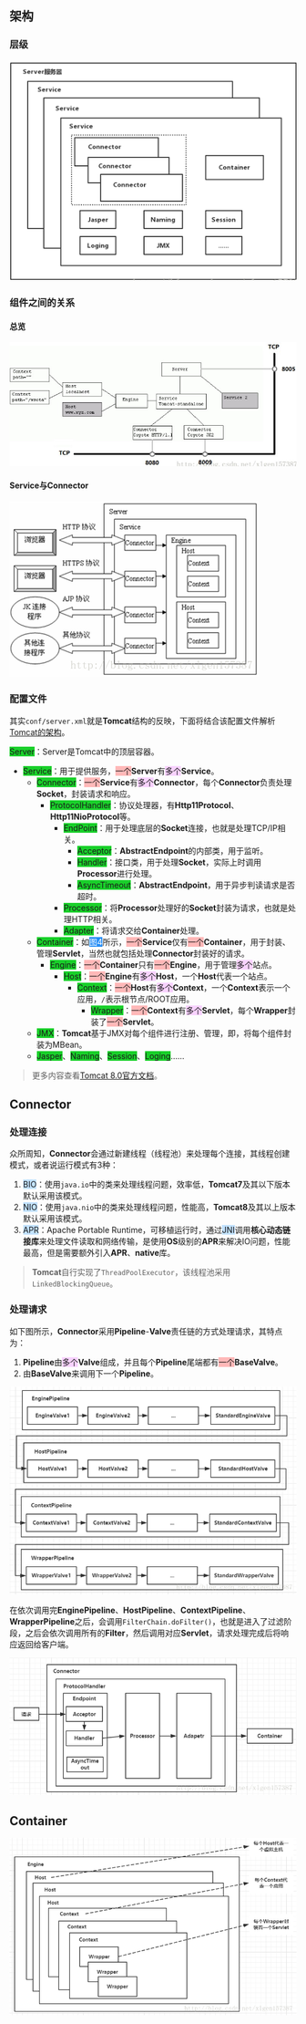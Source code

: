 ## 架构

### 层级

![](../images/4/tomcat-structure.png)

### 组件之间的关系

#### 总览

![](../images/4/tomcat-compont-relation.jpg)

#### Service与Connector

![](../images/4/tomcat-connection.png)

### 配置文件

其实`conf/server.xml`就是**Tomcat**结构的反映，下面将结合该配置文件解析[Tomcat的架构](https://blog.csdn.net/xlgen157387/article/details/79006434)。

<span style=background:#19d02a>Server</span>：Server是Tomcat中的顶层容器。

- <span style=background:#19d02a>Service</span>：用于提供服务，<span style=background:#ffb8b8>一个</span>**Server**有<span style=background:#f8d2ff>多个</span>**Service**。
  - <span style=background:#19d02a>Connector</span>：<span style=background:#ffb8b8>一个</span>**Service**有<span style=background:#f8d2ff>多个</span>**Connector**，每个**Connector**负责处理**Socket**，封装请求和响应。
    - <span style=background:#19d02a>ProtocolHandler</span>：协议处理器，有**Http11Protocol**、**Http11NioProtocol**等。
      - <span style=background:#19d02a>EndPoint</span>：用于处理底层的**Socket**连接，也就是处理TCP/IP相关。
        - <span style=background:#19d02a>Acceptor</span>：**AbstractEndpoint**的内部类，用于监听。
        - <span style=background:#19d02a>Handler</span>：接口类，用于处理**Socket**，实际上时调用**Processor**进行处理。
        - <span style=background:#19d02a>AsyncTimeout</span>：**AbstractEndpoint**，用于异步判读请求是否超时。
      - <span style=background:#19d02a>Processor</span>：将**Processor**处理好的**Socket**封装为请求，也就是处理HTTP相关。
      - <span style=background:#19d02a>Adapter</span>：将请求交给**Container**处理。
  - <span style=background:#19d02a>Container</span>：如<span style=background:#258df6;color:white>图4</span>所示，<span style=background:#ffb8b8>一个</span>**Service**仅有<span style=background:#ffb8b8>一个</span>**Container**，用于封装、管理**Servlet**，当然也就包括处理**Connector**封装好的请求。
    - <span style=background:#19d02a>Engine</span>：<span style=background:#ffb8b8>一个</span>**Container**只有<span style=background:#ffb8b8>一个</span>**Engine**，用于管理<span style=background:#f8d2ff>多个</span>站点。
      - <span style=background:#19d02a>Host</span>：<span style=background:#ffb8b8>一个</span>**Engine**有<span style=background:#f8d2ff>多个</span>**Host**，一个**Host**代表一个站点。
        - <span style=background:#19d02a>Context</span>：<span style=background:#ffb8b8>一个</span>**Host**有<span style=background:#f8d2ff>多个</span>**Context**，一个**Context**表示一个应用，`/`表示根节点/ROOT应用。
          - <span style=background:#19d02a>Wrapper</span>：<span style=background:#ffb8b8>一个</span>**Context**有<span style=background:#f8d2ff>多个</span>**Servlet**，每个**Wrapper**封装了<span style=background:#ffb8b8>一个</span>**Servlet**。
  - <span style=background:#19d02a>JMX</span>：**Tomcat**基于JMX对每个组件进行注册、管理，即，将每个组件封装为MBean。
  - <span style=background:#19d02a>Jasper</span>、<span style=background:#19d02a>Naming</span>、<span style=background:#19d02a>Session</span>、<span style=background:#19d02a>Loging</span>……

> 更多内容查看[Tomcat 8.0官方文档](http://tomcat.apache.org/tomcat-8.0-doc/index.html)。



## Connector

### 处理连接

众所周知，**Connector**会通过新建线程（线程池）来处理每个连接，其线程创建模式，或者说运行模式有3种：

1. <span style=background:#c2e2ff>BIO</span>：使用`java.io`中的类来处理线程问题，效率低，**Tomcat7**及其以下版本默认采用该模式。
2. <span style=background:#c2e2ff>NIO</span>：使用`java.nio`中的类来处理线程问题，性能高，**Tomcat8**及其以上版本默认采用该模式。
3. <span style=background:#c2e2ff>APR</span>：Apache Portable Runtime，可移植运行时，通过<span style=background:#c2e2ff>JNI</span>调用**核心动态链接库**来处理文件读取和网络传输，是使用**OS**级别的**APR**来解决IO问题，性能最高，但是需要额外引入**APR**、**native**库。

> **Tomcat**自行实现了`ThreadPoolExecutor`，该线程池采用`LinkedBlockingQueue`。

### 处理请求

如下图所示，**Connector**采用**Pipeline**-**Valve**责任链的方式处理请求，其特点为：

1. **Pipeline**由<span style=background:#f8d2ff>多个</span>**Valve**组成，并且每个**Pipeline**尾端都有<span style=background:#ffb8b8>一个</span>**BaseValve**。
2. 由**BaseValve**来调用下一个**Pipeline**。

![](../images/4/tomcat-pipeline-processing.png)

在依次调用完**EnginePipeline**、**HostPipeline**、**ContextPipeline**、**WrapperPipeline**之后，会调用`FilterChain.doFilter()`，也就是进入了过滤阶段，之后会依次调用所有的**Filter**，然后调用对应**Servlet**，请求处理完成后将响应返回给客户端。

![](../images/4/tomcat-connector.png)



## Container

![](../images/4/tomcat-container.png)


